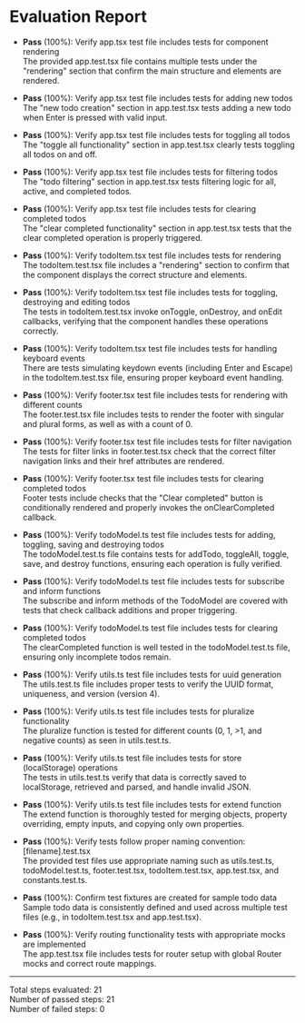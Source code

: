 # Evaluation Report

- **Pass** (100%): Verify app.tsx test file includes tests for component rendering  
  The provided app.test.tsx file contains multiple tests under the "rendering" section that confirm the main structure and elements are rendered.
  
- **Pass** (100%): Verify app.tsx test file includes tests for adding new todos  
  The "new todo creation" section in app.test.tsx tests adding a new todo when Enter is pressed with valid input.
  
- **Pass** (100%): Verify app.tsx test file includes tests for toggling all todos  
  The "toggle all functionality" section in app.test.tsx clearly tests toggling all todos on and off.
  
- **Pass** (100%): Verify app.tsx test file includes tests for filtering todos  
  The "todo filtering" section in app.test.tsx tests filtering logic for all, active, and completed todos.
  
- **Pass** (100%): Verify app.tsx test file includes tests for clearing completed todos  
  The "clear completed functionality" section in app.test.tsx tests that the clear completed operation is properly triggered.
  
- **Pass** (100%): Verify todoItem.tsx test file includes tests for rendering  
  The todoItem.test.tsx file includes a "rendering" section to confirm that the component displays the correct structure and elements.
  
- **Pass** (100%): Verify todoItem.tsx test file includes tests for toggling, destroying and editing todos  
  The tests in todoItem.test.tsx invoke onToggle, onDestroy, and onEdit callbacks, verifying that the component handles these operations correctly.
  
- **Pass** (100%): Verify todoItem.tsx test file includes tests for handling keyboard events  
  There are tests simulating keydown events (including Enter and Escape) in the todoItem.test.tsx file, ensuring proper keyboard event handling.
  
- **Pass** (100%): Verify footer.tsx test file includes tests for rendering with different counts  
  The footer.test.tsx file includes tests to render the footer with singular and plural forms, as well as with a count of 0.
  
- **Pass** (100%): Verify footer.tsx test file includes tests for filter navigation  
  The tests for filter links in footer.test.tsx check that the correct filter navigation links and their href attributes are rendered.
  
- **Pass** (100%): Verify footer.tsx test file includes tests for clearing completed todos  
  Footer tests include checks that the "Clear completed" button is conditionally rendered and properly invokes the onClearCompleted callback.
  
- **Pass** (100%): Verify todoModel.ts test file includes tests for adding, toggling, saving and destroying todos  
  The todoModel.test.ts file contains tests for addTodo, toggleAll, toggle, save, and destroy functions, ensuring each operation is fully verified.
  
- **Pass** (100%): Verify todoModel.ts test file includes tests for subscribe and inform functions  
  The subscribe and inform methods of the TodoModel are covered with tests that check callback additions and proper triggering.
  
- **Pass** (100%): Verify todoModel.ts test file includes tests for clearing completed todos  
  The clearCompleted function is well tested in the todoModel.test.ts file, ensuring only incomplete todos remain.
  
- **Pass** (100%): Verify utils.ts test file includes tests for uuid generation  
  The utils.test.ts file includes proper tests to verify the UUID format, uniqueness, and version (version 4).
  
- **Pass** (100%): Verify utils.ts test file includes tests for pluralize functionality  
  The pluralize function is tested for different counts (0, 1, >1, and negative counts) as seen in utils.test.ts.
  
- **Pass** (100%): Verify utils.ts test file includes tests for store (localStorage) operations  
  The tests in utils.test.ts verify that data is correctly saved to localStorage, retrieved and parsed, and handle invalid JSON.
  
- **Pass** (100%): Verify utils.ts test file includes tests for extend function  
  The extend function is thoroughly tested for merging objects, property overriding, empty inputs, and copying only own properties.
  
- **Pass** (100%): Verify tests follow proper naming convention: [filename].test.tsx  
  The provided test files use appropriate naming such as utils.test.ts, todoModel.test.ts, footer.test.tsx, todoItem.test.tsx, app.test.tsx, and constants.test.ts.
  
- **Pass** (100%): Confirm test fixtures are created for sample todo data  
  Sample todo data is consistently defined and used across multiple test files (e.g., in todoItem.test.tsx and app.test.tsx).
  
- **Pass** (100%): Verify routing functionality tests with appropriate mocks are implemented  
  The app.test.tsx file includes tests for router setup with global Router mocks and correct route mappings.

---

Total steps evaluated: 21  
Number of passed steps: 21  
Number of failed steps: 0